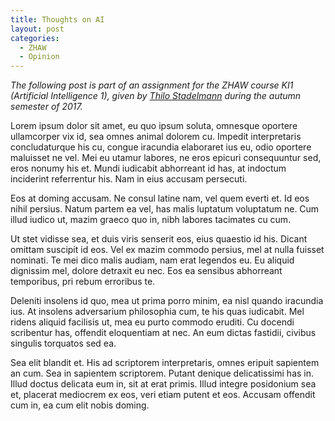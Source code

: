 ```yaml
---
title: Thoughts on AI
layout: post
categories:
  - ZHAW
  - Opinion
---
```


*The following post is part of an assignment for the ZHAW course KI1 (Artificial Intelligence 1), given by [Thilo Stadelmann](http://stdm.github.io) during the autumn semester of 2017.*

Lorem ipsum dolor sit amet, eu quo ipsum soluta, omnesque oportere ullamcorper vix id, sea omnes animal dolorem cu. Impedit interpretaris concludaturque his cu, congue iracundia elaboraret ius eu, odio oportere maluisset ne vel. Mei eu utamur labores, ne eros epicuri consequuntur sed, eros nonumy his et. Mundi iudicabit abhorreant id has, at indoctum inciderint referrentur his. Nam in eius accusam persecuti.

Eos at doming accusam. Ne consul latine nam, vel quem everti et. Id eos nihil persius. Natum partem ea vel, has malis luptatum voluptatum ne. Cum illud iudico ut, mazim graeco quo in, nibh labores tacimates cu cum.

Ut stet vidisse sea, et duis viris senserit eos, eius quaestio id his. Dicant omittam suscipit id eos. Vel ex mazim commodo persius, mel at nulla fuisset nominati. Te mei dico malis audiam, nam erat legendos eu. Eu aliquid dignissim mel, dolore detraxit eu nec. Eos ea sensibus abhorreant temporibus, pri rebum erroribus te.

Deleniti insolens id quo, mea ut prima porro minim, ea nisl quando iracundia ius. At insolens adversarium philosophia cum, te his quas iudicabit. Mel ridens aliquid facilisis ut, mea eu purto commodo eruditi. Cu docendi scribentur has, offendit eloquentiam at nec. An eum dictas fastidii, civibus singulis torquatos sed ea.

Sea elit blandit et. His ad scriptorem interpretaris, omnes eripuit sapientem an cum. Sea in sapientem scriptorem. Putant denique delicatissimi has in. Illud doctus delicata eum in, sit at erat primis. Illud integre posidonium sea et, placerat mediocrem ex eos, veri etiam putent et eos. Accusam offendit cum in, ea cum elit nobis doming.